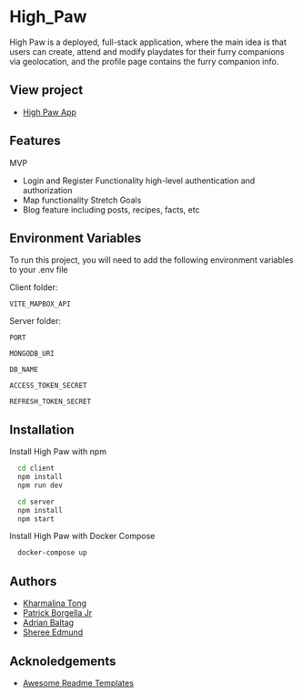# High_Paw

High Paw is a deployed, full-stack application, where the main idea is that users can create, attend and modify playdates for their furry companions via geolocation, and the profile page contains the furry companion info.



## View project

- [High Paw App](https://highpaw.onrender.com/mainpage)


## Features

MVP

- Login and Register Functionality high-level authentication and authorization
- Map functionality
  Stretch Goals
- Blog feature including posts, recipes, facts, etc

## Environment Variables

To run this project, you will need to add the following environment variables to your .env file

Client folder:

`VITE_MAPBOX_API`

Server folder:

`PORT`

`MONGODB_URI`

`DB_NAME`

`ACCESS_TOKEN_SECRET`

`REFRESH_TOKEN_SECRET`

## Installation

Install High Paw with npm

```bash
  cd client
  npm install
  npm run dev
```

```bash
  cd server
  npm install
  npm start
```

Install High Paw with Docker Compose

```bash
  docker-compose up
```

## Authors

- [Kharmalina Tong](https://www.github.com/Kharmalina)
- [Patrick Borgella Jr](https://github.com/Patrickb001)
- [Adrian Baltag](https://github.com/adrianbaltag)
- [Sheree Edmund](https://github.com/Sheree1986)

## Acknoledgements

- [Awesome Readme Templates](https://readme.so/editor)

